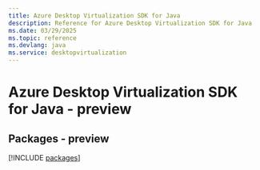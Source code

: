 ```yaml
---
title: Azure Desktop Virtualization SDK for Java
description: Reference for Azure Desktop Virtualization SDK for Java
ms.date: 03/29/2025
ms.topic: reference
ms.devlang: java
ms.service: desktopvirtualization
---
```

# Azure Desktop Virtualization SDK for Java - preview
## Packages - preview
[!INCLUDE [packages](desktop-virtualization-index.md)]